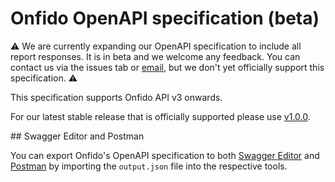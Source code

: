 # Onfido OpenAPI specification (beta)

:warning: We are currently expanding our OpenAPI specification to include all report responses. It is in beta and we welcome any feedback. You can contact us via the issues tab or [email](mailto:openapi-feedback@onfido.com), but we don't yet officially support this specification. :warning:

This specification supports Onfido API v3 onwards.

For our latest stable release that is officially supported please use [v1.0.0](https://github.com/onfido/onfido-openapi-spec/tree/v1.0.0). 

## Swagger Editor and Postman

You can export Onfido's OpenAPI specification to both [Swagger Editor](https://editor.swagger.io/) and [Postman](https://www.postman.com/) by importing the `output.json` file into the respective tools. 

